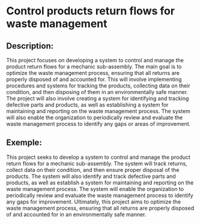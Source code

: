 # Control products return flows for waste management

## Description:
This project focuses on developing a system to control and manage the product return flows for a mechanic sub-assembly. The main goal is to optimize the waste management process, ensuring that all returns are properly disposed of and accounted for. This will involve implementing procedures and systems for tracking the products, collecting data on their condition, and then disposing of them in an environmentally safe manner. The project will also involve creating a system for identifying and tracking defective parts and products, as well as establishing a system for maintaining and reporting on the waste management process. The system will also enable the organization to periodically review and evaluate the waste management process to identify any gaps or areas of improvement.

## Exemple:
This project seeks to develop a system to control and manage the product return flows for a mechanic sub-assembly. The system will track returns, collect data on their condition, and then ensure proper disposal of the products. The system will also identify and track defective parts and products, as well as establish a system for maintaining and reporting on the waste management process. The system will enable the organization to periodically review and evaluate the waste management process to identify any gaps for improvement. Ultimately, this project aims to optimize the waste management process, ensuring that all returns are properly disposed of and accounted for in an environmentally safe manner.